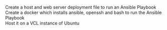 Create a host and web server deployment file to run an Ansible Playbook \
Create a docker which installs ansible, openssh and bash to run the Ansible Playbook \
Host it on a VCL instance of Ubuntu 